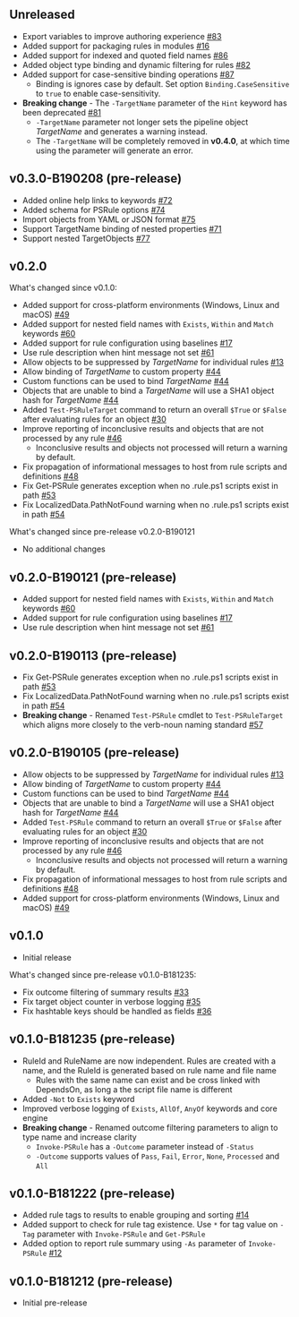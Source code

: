 
## Unreleased

- Export variables to improve authoring experience [#83](https://github.com/BernieWhite/PSRule/issues/83)
- Added support for packaging rules in modules [#16](https://github.com/BernieWhite/PSRule/issues/16)
- Added support for indexed and quoted field names [#86](https://github.com/BernieWhite/PSRule/issues/86)
- Added object type binding and dynamic filtering for rules [#82](https://github.com/BernieWhite/PSRule/issues/82)
- Added support for case-sensitive binding operations [#87](https://github.com/BernieWhite/PSRule/issues/87)
  - Binding is ignores case by default. Set option `Binding.CaseSensitive` to `true` to enable case-sensitivity.
- **Breaking change** - The `-TargetName` parameter of the `Hint` keyword has been deprecated [#81](https://github.com/BernieWhite/PSRule/issues/81)
  - `-TargetName` parameter not longer sets the pipeline object _TargetName_ and generates a warning instead.
  - The `-TargetName` will be completely removed in **v0.4.0**, at which time using the parameter will generate an error.

## v0.3.0-B190208 (pre-release)

- Added online help links to keywords [#72](https://github.com/BernieWhite/PSRule/issues/72)
- Added schema for PSRule options [#74](https://github.com/BernieWhite/PSRule/issues/74)
- Import objects from YAML or JSON format [#75](https://github.com/BernieWhite/PSRule/issues/75)
- Support TargetName binding of nested properties [#71](https://github.com/BernieWhite/PSRule/issues/71)
- Support nested TargetObjects [#77](https://github.com/BernieWhite/PSRule/issues/77)

## v0.2.0

What's changed since v0.1.0:

- Added support for cross-platform environments (Windows, Linux and macOS) [#49](https://github.com/BernieWhite/PSRule/issues/49)
- Added support for nested field names with `Exists`, `Within` and `Match` keywords [#60](https://github.com/BernieWhite/PSRule/issues/60)
- Added support for rule configuration using baselines [#17](https://github.com/BernieWhite/PSRule/issues/17)
- Use rule description when hint message not set [#61](https://github.com/BernieWhite/PSRule/issues/61)
- Allow objects to be suppressed by _TargetName_ for individual rules [#13](https://github.com/BernieWhite/PSRule/issues/13)
- Allow binding of _TargetName_ to custom property [#44](https://github.com/BernieWhite/PSRule/issues/44)
- Custom functions can be used to bind _TargetName_ [#44](https://github.com/BernieWhite/PSRule/issues/44)
- Objects that are unable to bind a _TargetName_ will use a SHA1 object hash for _TargetName_ [#44](https://github.com/BernieWhite/PSRule/issues/44)
- Added `Test-PSRuleTarget` command to return an overall `$True` or `$False` after evaluating rules for an object [#30](https://github.com/BernieWhite/PSRule/issues/30)
- Improve reporting of inconclusive results and objects that are not processed by any rule [#46](https://github.com/BernieWhite/PSRule/issues/46)
  - Inconclusive results and objects not processed will return a warning by default.
- Fix propagation of informational messages to host from rule scripts and definitions [#48](https://github.com/BernieWhite/PSRule/issues/48)
- Fix Get-PSRule generates exception when no .rule.ps1 scripts exist in path [#53](https://github.com/BernieWhite/PSRule/issues/53)
- Fix LocalizedData.PathNotFound warning when no .rule.ps1 scripts exist in path [#54](https://github.com/BernieWhite/PSRule/issues/54)

What's changed since pre-release v0.2.0-B190121

- No additional changes

## v0.2.0-B190121 (pre-release)

- Added support for nested field names with `Exists`, `Within` and `Match` keywords [#60](https://github.com/BernieWhite/PSRule/issues/60)
- Added support for rule configuration using baselines [#17](https://github.com/BernieWhite/PSRule/issues/17)
- Use rule description when hint message not set [#61](https://github.com/BernieWhite/PSRule/issues/61)

## v0.2.0-B190113 (pre-release)

- Fix Get-PSRule generates exception when no .rule.ps1 scripts exist in path [#53](https://github.com/BernieWhite/PSRule/issues/53)
- Fix LocalizedData.PathNotFound warning when no .rule.ps1 scripts exist in path [#54](https://github.com/BernieWhite/PSRule/issues/54)
- **Breaking change** - Renamed `Test-PSRule` cmdlet to `Test-PSRuleTarget` which aligns more closely to the verb-noun naming standard [#57](https://github.com/BernieWhite/PSRule/issues/57)

## v0.2.0-B190105 (pre-release)

- Allow objects to be suppressed by _TargetName_ for individual rules [#13](https://github.com/BernieWhite/PSRule/issues/13)
- Allow binding of _TargetName_ to custom property [#44](https://github.com/BernieWhite/PSRule/issues/44)
- Custom functions can be used to bind _TargetName_ [#44](https://github.com/BernieWhite/PSRule/issues/44)
- Objects that are unable to bind a _TargetName_ will use a SHA1 object hash for _TargetName_ [#44](https://github.com/BernieWhite/PSRule/issues/44)
- Added `Test-PSRule` command to return an overall `$True` or `$False` after evaluating rules for an object [#30](https://github.com/BernieWhite/PSRule/issues/30)
- Improve reporting of inconclusive results and objects that are not processed by any rule [#46](https://github.com/BernieWhite/PSRule/issues/46)
  - Inconclusive results and objects not processed will return a warning by default.
- Fix propagation of informational messages to host from rule scripts and definitions [#48](https://github.com/BernieWhite/PSRule/issues/48)
- Added support for cross-platform environments (Windows, Linux and macOS) [#49](https://github.com/BernieWhite/PSRule/issues/49)

## v0.1.0

- Initial release

What's changed since pre-release v0.1.0-B181235:

- Fix outcome filtering of summary results [#33](https://github.com/BernieWhite/PSRule/issues/33)
- Fix target object counter in verbose logging [#35](https://github.com/BernieWhite/PSRule/issues/35)
- Fix hashtable keys should be handled as fields [#36](https://github.com/BernieWhite/PSRule/issues/36)

## v0.1.0-B181235 (pre-release)

- RuleId and RuleName are now independent. Rules are created with a name, and the RuleId is generated based on rule name and file name
  - Rules with the same name can exist and be cross linked with DependsOn, as long a the script file name is different
- Added `-Not` to `Exists` keyword
- Improved verbose logging of `Exists`, `AllOf`, `AnyOf` keywords and core engine
- **Breaking change** - Renamed outcome filtering parameters to align to type name and increase clarity
  - `Invoke-PSRule` has a `-Outcome` parameter instead of `-Status`
  - `-Outcome` supports values of `Pass`, `Fail`, `Error`, `None`, `Processed` and `All`

## v0.1.0-B181222 (pre-release)

- Added rule tags to results to enable grouping and sorting [#14](https://github.com/BernieWhite/PSRule/issues/14)
- Added support to check for rule tag existence. Use `*` for tag value on `-Tag` parameter with `Invoke-PSRule` and `Get-PSRule`
- Added option to report rule summary using `-As` parameter of `Invoke-PSRule` [#12](https://github.com/BernieWhite/PSRule/issues/12)

## v0.1.0-B181212 (pre-release)

- Initial pre-release
